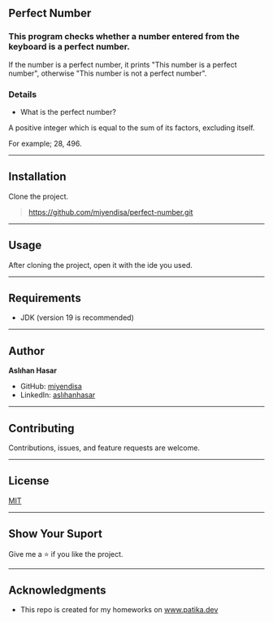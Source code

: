 ## Perfect Number
### This program checks whether a number entered from the keyboard is a perfect number. 

If the number is a perfect number, it prints "This number is a perfect number",
otherwise "This number is not a perfect number".

### Details
* What is the perfect number?

A positive integer which is equal to the sum of its factors, excluding itself. 

For example; 28, 496.

---

## Installation
Clone the project.
> https://github.com/miyendisa/perfect-number.git

---

## Usage
After cloning the project, open it with the ide you used.

---

## Requirements
* JDK (version 19 is recommended)

---

## Author
**Aslıhan Hasar**

* GitHub: [miyendisa](https://github.com/miyendisa)
* LinkedIn: [aslıhanhasar](https://www.linkedin.com/in/asl%C4%B1hanhasar
  )
---

## Contributing
Contributions, issues, and feature requests are welcome.

---

## License

[MIT](https://choosealicense.com/licenses/mit/)

---

## Show Your Suport
Give me a &#11088; if you like the project.

---

## Acknowledgments
* This repo is created for my homeworks on www.patika.dev
